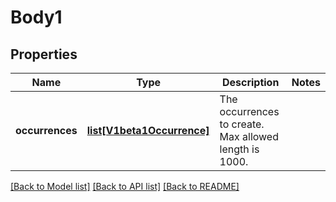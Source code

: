 # Body1

## Properties
Name | Type | Description | Notes
------------ | ------------- | ------------- | -------------
**occurrences** | [**list[V1beta1Occurrence]**](V1beta1Occurrence.md) | The occurrences to create. Max allowed length is 1000. | 

[[Back to Model list]](../README.md#documentation-for-models) [[Back to API list]](../README.md#documentation-for-api-endpoints) [[Back to README]](../README.md)


